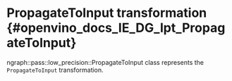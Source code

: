# PropagateToInput transformation {#openvino_docs_IE_DG_lpt_PropagateToInput}

ngraph::pass::low_precision::PropagateToInput class represents the `PropagateToInput` transformation.
